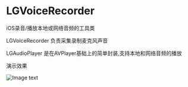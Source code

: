 # LGVoiceRecorder

iOS录音/播放本地或网络音频的工具类

LGVoiceRecorder 负责采集录制麦克风声音

LGAudioPlayer 是在AVPlayer基础上的简单封装,支持本地和网络音频的播放

演示效果

![Image text](https://wx4.sinaimg.cn/mw690/8d56fbb6ly1fqwvdmm18dg20hs0qohdv.gif)
